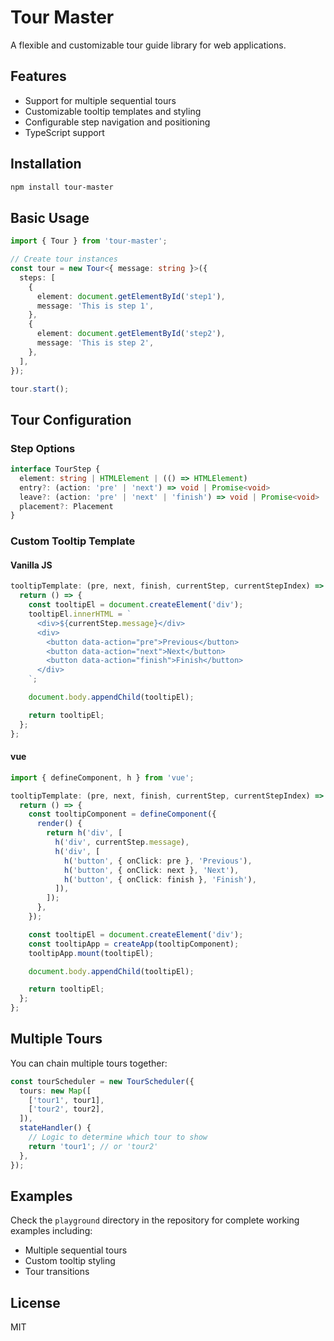 # Tour Master

A flexible and customizable tour guide library for web applications.

## Features

- Support for multiple sequential tours
- Customizable tooltip templates and styling
- Configurable step navigation and positioning
- TypeScript support

## Installation

```bash
npm install tour-master
```

## Basic Usage

```typescript
import { Tour } from 'tour-master';

// Create tour instances
const tour = new Tour<{ message: string }>({
  steps: [
    {
      element: document.getElementById('step1'),
      message: 'This is step 1',
    },
    {
      element: document.getElementById('step2'),
      message: 'This is step 2',
    },
  ],
});

tour.start();
```

## Tour Configuration

### Step Options

```typescript
interface TourStep {
  element: string | HTMLElement | (() => HTMLElement)
  entry?: (action: 'pre' | 'next') => void | Promise<void>
  leave?: (action: 'pre' | 'next' | 'finish') => void | Promise<void>
  placement?: Placement
}
```

### Custom Tooltip Template

#### Vanilla JS
```typescript
tooltipTemplate: (pre, next, finish, currentStep, currentStepIndex) => {
  return () => {
    const tooltipEl = document.createElement('div');
    tooltipEl.innerHTML = `
      <div>${currentStep.message}</div>
      <div>
        <button data-action="pre">Previous</button>
        <button data-action="next">Next</button>
        <button data-action="finish">Finish</button>
      </div>
    `;

    document.body.appendChild(tooltipEl);

    return tooltipEl;
  };
};
```

#### vue
```typescript
import { defineComponent, h } from 'vue';

tooltipTemplate: (pre, next, finish, currentStep, currentStepIndex) => {
  return () => {
    const tooltipComponent = defineComponent({
      render() {
        return h('div', [
          h('div', currentStep.message),
          h('div', [
            h('button', { onClick: pre }, 'Previous'),
            h('button', { onClick: next }, 'Next'),
            h('button', { onClick: finish }, 'Finish'),
          ]),
        ]);
      },
    });

    const tooltipEl = document.createElement('div');
    const tooltipApp = createApp(tooltipComponent);
    tooltipApp.mount(tooltipEl);

    document.body.appendChild(tooltipEl);

    return tooltipEl;
  };
};
```

## Multiple Tours

You can chain multiple tours together:

```typescript
const tourScheduler = new TourScheduler({
  tours: new Map([
    ['tour1', tour1],
    ['tour2', tour2],
  ]),
  stateHandler() {
    // Logic to determine which tour to show
    return 'tour1'; // or 'tour2'
  },
});
```

## Examples

Check the `playground` directory in the repository for complete working examples including:

- Multiple sequential tours
- Custom tooltip styling
- Tour transitions

## License

MIT
